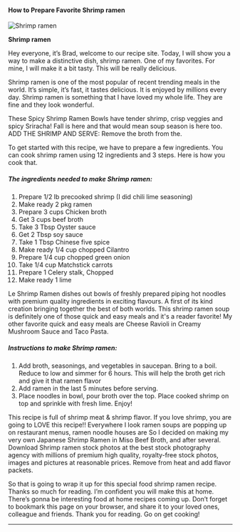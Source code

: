             

#### How to Prepare Favorite Shrimp ramen

![Shrimp ramen](https://img-global.cpcdn.com/recipes/84614f9a29a356a9/751x532cq70/shrimp-ramen-recipe-main-photo.jpg)

**Shrimp ramen**

Hey everyone, it’s Brad, welcome to our recipe site. Today, I will show you a way to make a distinctive dish, shrimp ramen. One of my favorites. For mine, I will make it a bit tasty. This will be really delicious.

Shrimp ramen is one of the most popular of recent trending meals in the world. It’s simple, it’s fast, it tastes delicious. It is enjoyed by millions every day. Shrimp ramen is something that I have loved my whole life. They are fine and they look wonderful.

These Spicy Shrimp Ramen Bowls have tender shrimp, crisp veggies and spicy Sriracha! Fall is here and that would mean soup season is here too. ADD THE SHRIMP AND SERVE: Remove the broth from the.

To get started with this recipe, we have to prepare a few ingredients. You can cook shrimp ramen using 12 ingredients and 3 steps. Here is how you cook that.

##### The ingredients needed to make Shrimp ramen:

1.  Prepare 1/2 lb precooked shrimp (I did chili lime seasoning)
2.  Make ready 2 pkg ramen
3.  Prepare 3 cups Chicken broth
4.  Get 3 cups beef broth
5.  Take 3 Tbsp Oyster sauce
6.  Get 2 Tbsp soy sauce
7.  Take 1 Tbsp Chinese five spice
8.  Make ready 1/4 cup chopped Cilantro
9.  Prepare 1/4 cup chopped green onion
10.  Take 1/4 cup Matchstick carrots
11.  Prepare 1 Celery stalk, Chopped
12.  Make ready 1 lime

Le Shrimp Ramen dishes out bowls of freshly prepared piping hot noodles with premium quality ingredients in exciting flavours. A first of its kind creation bringing together the best of both worlds. This shrimp ramen soup is definitely one of those quick and easy meals and it's a reader favorite! My other favorite quick and easy meals are Cheese Ravioli in Creamy Mushroom Sauce and Taco Pasta.

##### Instructions to make Shrimp ramen:

1.  Add broth, seasonings, and vegetables in saucepan. Bring to a boil. Reduce to low and simmer for 6 hours. This will help the broth get rich and give it that ramen flavor
2.  Add ramen in the last 5 minutes before serving.
3.  Place noodles in bowl, pour broth over the top. Place cooked shrimp on top and sprinkle with fresh lime. Enjoy!

This recipe is full of shrimp meat & shrimp flavor. If you love shrimp, you are going to LOVE this recipe!! Everywhere I look ramen soups are popping up on restaurant menus, ramen noodle houses are So I decided on making my very own Japanese Shrimp Ramen in Miso Beef Broth, and after several. Download Shrimp ramen stock photos at the best stock photography agency with millions of premium high quality, royalty-free stock photos, images and pictures at reasonable prices. Remove from heat and add flavor packets.

So that is going to wrap it up for this special food shrimp ramen recipe. Thanks so much for reading. I’m confident you will make this at home. There’s gonna be interesting food at home recipes coming up. Don’t forget to bookmark this page on your browser, and share it to your loved ones, colleague and friends. Thank you for reading. Go on get cooking!

* * *